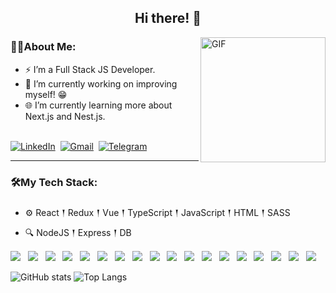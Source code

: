 <h2 align="center">
  Hi there! 👋
</h2>

<img align="right" height="200px" alt="GIF" src="https://camo.githubusercontent.com/5ff9182d12e799168a3bb67b88df7388ae08ede3/68747470733a2f2f6d69726f2e6d656469756d2e636f6d2f6d61782f3837352f312a7164415731546a434e353768316c6275757a766368672e676966" /> 

### 🙋‍♀️About Me:
- ⚡ I’m a Full Stack JS Developer.
- 🔭 I’m currently working on improving myself! :grin:
- 🌐 I’m currently learning more about Next.js and Nest.js.

<p>
<br>
<a href="https://www.linkedin.com/in/anastasiia-vorobets-70211227b/"><img src="https://img.shields.io/badge/linkedin-%230077B5.svg?&style=for-the-badge&logo=linkedin&logoColor=white" alt="LinkedIn" /></a>&nbsp;
<a href="mailto:anastasiia.vor@gmail.com"><img src="https://img.shields.io/badge/gmail-%23D14836.svg?&style=for-the-badge&logo=gmail&logoColor=white" alt="Gmail"/></a>&nbsp;
<a href="https://t.me/anastasi_ia_a"><img src="https://img.shields.io/badge/telegram-icon.svg?&style=for-the-badge&logo=telegram&logoColor=white" alt="Telegram"/></a>&nbsp;
</p>

---

### 🛠️My Tech Stack:

- ⚙️ React 𒑰 Redux 𒑰 Vue 𒑰 TypeScript 𒑰 JavaScript 𒑰 HTML 𒑰 SASS
- 🔍 NodeJS 𒑰 Express 𒑰 DB


<img src="https://img.shields.io/badge/react%20-%23F7DF1E.svg?&style=for-the-badge&color=00D8FF" />&nbsp;&nbsp;
<img src="https://img.shields.io/badge/Redux%20-%23F7DF1E.svg?&style=for-the-badge&color=7857BC" />&nbsp;&nbsp;
<img src="https://img.shields.io/badge/Vue.js%20-%23F7DF1E.svg?&style=for-the-badge&color=41B883" />&nbsp;&nbsp;
<img src="https://img.shields.io/badge/JavaScript%20-%23F7DF1E.svg?&style=for-the-badge&color=F7DF1E" />&nbsp;&nbsp;
<img src="https://img.shields.io/badge/TypeScript%20-%23F7DF1E.svg?&style=for-the-badge&color=3079C6" />&nbsp;&nbsp;
<img src="https://img.shields.io/badge/HTML%20-%23F7DF1E.svg?&style=for-the-badge&color=E34F26" />&nbsp;&nbsp;
<img src="https://img.shields.io/badge/REST API%20-%23F7DF1E.svg?&style=for-the-badge&color=E34F26" />&nbsp;&nbsp;
<img src="https://img.shields.io/badge/css%20-%23F7DF1E.svg?&style=for-the-badge&color=5BA8EE" />&nbsp;&nbsp;
<img src="https://img.shields.io/badge/Sass%20-%23F7DF1E.svg?&style=for-the-badge&color=CD6799" />&nbsp;&nbsp;
<img src="https://img.shields.io/badge/Styled components%20-%23F7DF1E.svg?&style=for-the-badge&color=3178C6" />&nbsp;&nbsp;
<img src="https://img.shields.io/badge/Node.js%20-%23F7DF1E.svg?&style=for-the-badge&color=6DB35A" />&nbsp;&nbsp;
<img src="https://img.shields.io/badge/Nest.js%20-%ea2845.svg?&style=for-the-badge&color=CD324A" />&nbsp;&nbsp;
<img src="https://img.shields.io/badge/Express.js%20-%ea2845.svg?&style=for-the-badge&color=808080" />&nbsp;&nbsp;
<img src="https://img.shields.io/badge/MongoDB%20-%23F7DF1E.svg?&style=for-the-badge&color=5C9A37" />&nbsp;&nbsp;
<img src="https://img.shields.io/badge/npm%20-%23F7DF1E.svg?&style=for-the-badge&color=6DB35A" />&nbsp;&nbsp;
<img src="https://img.shields.io/badge/eslint%20-%23F7DF1E.svg?&style=for-the-badge&color=FF1493" />&nbsp;&nbsp;
<img src="https://img.shields.io/badge/Git%20-%23F7DF1E.svg?&style=for-the-badge&color=008080" />&nbsp;&nbsp;
<img src="https://img.shields.io/badge/GitHub%20-%23F7DF1E.svg?&style=for-the-badge&color=000" />&nbsp;&nbsp;


![GitHub stats](https://github-readme-stats.vercel.app/api?username=AnastasiiaVorobets&show_icons=true&hide_title=true&count_private=true&include_all_commits=true&count_private=true&theme=gotham)
![Top Langs](https://github-readme-stats.vercel.app/api/top-langs/?username=AnastasiiaVorobets&layout=compact&theme=gotham&custom_title=Statistics)  

